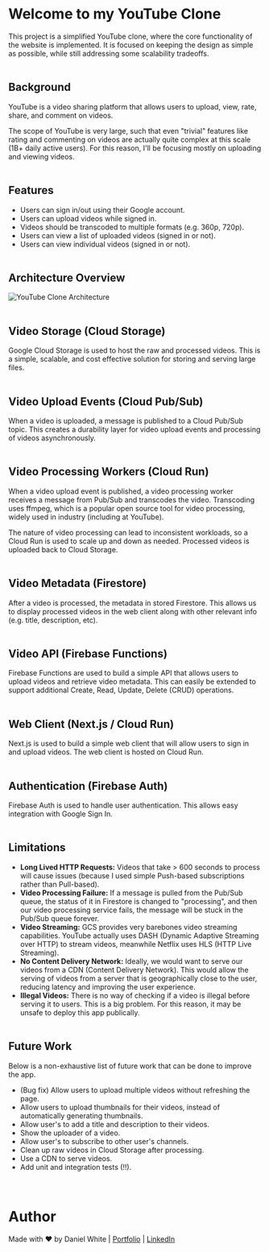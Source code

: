 # Welcome to my YouTube Clone
This project is a simplified YouTube clone, where the core functionality of the website is implemented.
It is focused on keeping the design as simple as possible, while still addressing some scalability tradeoffs.
<br><br>

## Background
YouTube is a video sharing platform that allows users to upload, view, rate, share, and comment on videos.

The scope of YouTube is very large, such that even "trivial" features like rating and commenting on videos are actually quite complex at this scale (1B+ daily active users). For this reason, I'll be focusing mostly on uploading and viewing videos.
<br><br>

## Features
- Users can sign in/out using their Google account.
- Users can upload videos while signed in.
- Videos should be transcoded to multiple formats (e.g. 360p, 720p).
- Users can view a list of uploaded videos (signed in or not).
- Users can view individual videos (signed in or not).
<br><br>

## Architecture Overview
![YouTube Clone Architecture](https://github.com/daniel-maxwell/YouTube-Clone/assets/66431847/299d6fa2-8ad7-42e2-bb09-1c7a33610f7f)
<br><br>

## Video Storage (Cloud Storage)
Google Cloud Storage is used to host the raw and processed videos. This is a simple, scalable, and cost effective solution for storing and serving large files.
<br><br>

## Video Upload Events (Cloud Pub/Sub)
When a video is uploaded, a message is published to a Cloud Pub/Sub topic. This creates a durability layer for video upload events and processing of videos asynchronously.
<br><br>

## Video Processing Workers (Cloud Run)
When a video upload event is published, a video processing worker receives a message from Pub/Sub and transcodes the video. Transcoding uses ffmpeg, which is a popular open source tool for video processing, widely used in industry (including at YouTube).

The nature of video processing can lead to inconsistent workloads, so a Cloud Run is used to scale up and down as needed. Processed videos is uploaded back to Cloud Storage.
<br><br>

## Video Metadata (Firestore)
After a video is processed, the metadata in stored Firestore. This allows us to display processed videos in the web client along with other relevant info (e.g. title, description, etc).
<br><br>

## Video API (Firebase Functions)
Firebase Functions are used to build a simple API that allows users to upload videos and retrieve video metadata. This can easily be extended to support additional Create, Read, Update, Delete (CRUD) operations.
<br><br>

## Web Client (Next.js / Cloud Run)
Next.js is used to build a simple web client that will allow users to sign in and upload videos. The web client is hosted on Cloud Run.
<br><br>

## Authentication (Firebase Auth)
Firebase Auth is used to handle user authentication. This allows easy integration with Google Sign In.
<br><br>

## Limitations
- **Long Lived HTTP Requests:** Videos that take > 600 seconds to process will cause issues (because I used simple Push-based subscriptions rather than Pull-based).
- **Video Processing Failure:** If a message is pulled from the Pub/Sub queue, the status of it in Firestore is changed to "processing", and then our video processing service fails, the message will be stuck in the Pub/Sub queue forever.
- **Video Streaming:** GCS provides very barebones video streaming capabilities. YouTube actually uses DASH (Dynamic Adaptive Streaming over HTTP) to stream videos, meanwhile Netflix uses HLS (HTTP Live Streaming).
- **No Content Delivery Network:** Ideally, we would want to serve our videos from a CDN (Content Delivery Network). This would allow the serving of videos from a server that is geographically close to the user, reducing latency and improving the user experience.
- **Illegal Videos:** There is no way of checking if a video is illegal before serving it to users. This is a big problem. For this reason, it may be unsafe to deploy this app publically.
<br><br>

## Future Work
Below is a non-exhaustive list of future work that can be done to improve the app.

 - (Bug fix) Allow users to upload multiple videos without refreshing the page.
 - Allow users to upload thumbnails for their videos, instead of automatically generating thumbnails.
 - Allow user's to add a title and description to their videos.
 - Show the uploader of a video.
 - Allow user's to subscribe to other user's channels.
 - Clean up raw videos in Cloud Storage after processing.
 - Use a CDN to serve videos.
 - Add unit and integration tests (!!).
<br><br><br>

Author
======
Made with ❤ by Daniel White | [Portfolio](https://daniel-maxwell.github.io/Portfolio/) | [LinkedIn](https://www.linkedin.com/in/daniel-maxwell-white/)
